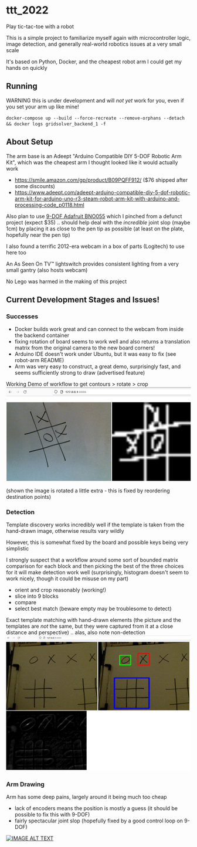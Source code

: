 # ttt_2022

Play tic-tac-toe with a robot

This is a simple project to familiarize myself again with microcontroller logic, image detection, and generally real-world robotics issues at a very small scale

It's based on Python, Docker, and the cheapest robot arm I could get my hands on quickly

## Running

WARNING this is under development and will _not yet_ work for you, even if you set your arm up like mine!

```shell
docker-compose up --build --force-recreate --remove-orphans --detach && docker logs gridsolver_backend_1 -f
```

## About Setup

The arm base is an Adeept "Arduino Compatible DIY 5-DOF Robotic Arm Kit", which was the cheapest arm I thought looked like it would actually work
- https://smile.amazon.com/gp/product/B09PQFF912/ ($76 shipped after some discounts)
- https://www.adeept.com/adeept-arduino-compatible-diy-5-dof-robotic-arm-kit-for-arduino-uno-r3-steam-robot-arm-kit-with-arduino-and-processing-code_p0118.html

Also plan to use [9-DOF Adafruit BNO055](https://www.adafruit.com/product/2472) which I pinched from a defunct project (expect $35) .. should help deal with the _incredible_ joint slop (maybe 1cm) by placing it as close to the pen tip as possible (at least on the plate, hopefully near the pen tip)

I also found a terrific 2012-era webcam in a box of parts (Logitech) to use here too

An As Seen On TV™ lightswitch provides consistent lighting from a very small gantry (also hosts webcam)

No Lego was harmed in the making of this project

## Current Development Stages and Issues!

### Successes

- Docker builds work great and can connect to the webcam from inside the backend container
- fixing rotation of board seems to work well and also returns a translation matrix from the original camera to the new board corners!
- Arduino IDE doesn't work under Ubuntu, but it was easy to fix (see robot-arm README)
- Arm was very easy to construct, a great demo, surprisingly fast, and seems sufficiently strong to draw (advertised feature)

Working Demo of workflow to get contours > rotate > crop
![contours_rotate_crop.png](/_img/contours_rotate_crop.png)

(shown the image is rotated a little extra - this is fixed by reordering destination points)

### Detection

Template discovery works incredibly well if the template is taken from the hand-drawn image, otherwise results vary wildly

However, this is somewhat fixed by the board and possible keys being very simplistic

I strongly suspect that a workflow around some sort of bounded matrix comparison for each block and then picking the best of the three choices for it will make detection work well (surprisingly, histogram doesn't seem to work nicely, though it could be misuse on my part)
- orient and crop reasonably (working!)
- slice into 9 blocks
- compare
- select best match (beware empty may be troublesome to detect)

Exact template matching with hand-drawn elements (the picture and the templates are _not_ the same, but they were captured from it at a close distance and perspective) .. alas, also note non-detection
![exact_template_matching.png](/_img/exact_template_matching.png)

### Arm Drawing

Arm has some deep pains, largely around it being much too cheap
- lack of encoders means the position is mostly a guess (it should be possible to fix this with 9-DOF)
- fairly spectacular joint slop (hopefully fixed by a good control loop on 9-DOF)

[![IMAGE ALT TEXT](http://img.youtube.com/vi/Q2_ObO06iwE/0.jpg)](http://www.youtube.com/watch?v=Q2_ObO06iwE "Video Title")
